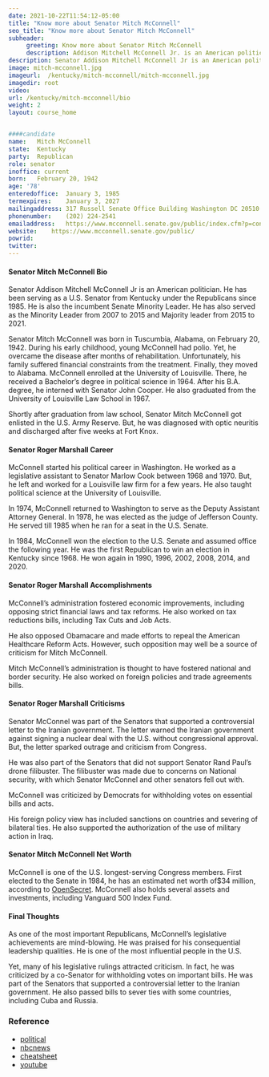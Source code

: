 ```yaml
---
date: 2021-10-22T11:54:12-05:00
title: "Know more about Senator Mitch McConnell"
seo_title: "Know more about Senator Mitch McConnell"
subheader:
     greeting: Know more about Senator Mitch McConnell
     description: Addison Mitchell McConnell Jr. is an American politician currently serving as Kentucky's senior United States senator and as Senate majority leader.
description: Senator Addison Mitchell McConnell Jr is an American politician. He has been serving as a U.S. Senator from Kentucky under the Republicans since 1985. He is also the incumbent Senate Minority Leader. He has also served as the Minority Leader from 2007 to 2015 and Majority leader from 2015 to 2021. how to  Contact Senator Mitch McConnell
image: mitch-mcconnell.jpg
imageurl:  /kentucky/mitch-mcconnell/mitch-mcconnell.jpg
imagedir: root
video: 
url: /kentucky/mitch-mcconnell/bio
weight: 2
layout: course_home


####candidate
name:	Mitch McConnell
state:	Kentucky
party:	Republican
role: senator
inoffice: current
born:	February 20, 1942
age: '78'
enteredoffice:	January 3, 1985
termexpires:	January 3, 2027
mailingaddress:	317 Russell Senate Office Building Washington DC 20510
phonenumber:	(202) 224-2541
emailaddress:	https://www.mcconnell.senate.gov/public/index.cfm?p=contact
website:	https://www.mcconnell.senate.gov/public/
powrid: 
twitter: 
---
```


#### Senator Mitch McConnell Bio
Senator Addison Mitchell McConnell Jr is an American politician. He has been serving as a U.S. Senator from Kentucky under the Republicans since 1985. He is also the incumbent Senate Minority Leader. He has also served as the Minority Leader from 2007 to 2015 and Majority leader from 2015 to 2021.

Senator Mitch McConnell was born in Tuscumbia, Alabama, on February 20, 1942. During his early childhood, young McConnell had polio. Yet, he overcame the disease after months of rehabilitation. Unfortunately, his family suffered financial constraints from the treatment. Finally, they moved to Alabama. 
McConnell enrolled at the University of Louisville. There, he received a Bachelor’s degree in political science in 1964. After his B.A. degree, he interned with Senator John Cooper. He also graduated from the University of Louisville Law School in 1967.

Shortly after graduation from law school, Senator Mitch McConnell got enlisted in the U.S. Army Reserve. But, he was diagnosed with optic neuritis and discharged after five weeks at Fort Knox.

#### Senator Roger Marshall Career

McConnell started his political career in Washington. He worked as a legislative assistant to Senator Marlow Cook between 1968 and 1970. But, he left and worked for a Louisville law firm for a few years. He also taught political science at the University of Louisville.

In 1974, McConnell returned to Washington to serve as the Deputy Assistant Attorney General. In 1978, he was elected as the judge of Jefferson County. He served till 1985 when he ran for a seat in the U.S. Senate.

In 1984, McConnell won the election to the U.S. Senate and assumed office the following year. He was the first Republican to win an election in Kentucky since 1968. He won again in 1990, 1996, 2002, 2008, 2014, and 2020.

#### Senator Roger Marshall Accomplishments

McConnell’s administration fostered economic improvements, including opposing strict financial laws and tax reforms. He also worked on tax reductions bills, including Tax Cuts and Job Acts.

He also opposed Obamacare and made efforts to repeal the American Healthcare Reform Acts. However, such opposition may well be a source of criticism for Mitch McConnell. 

Mitch McConnell’s administration is thought to have fostered national and border security. He also worked on foreign policies and trade agreements bills.

#### Senator Roger Marshall Criticisms

Senator McConnel was part of the Senators that supported a controversial letter to the Iranian government. The letter warned the Iranian government against signing a nuclear deal with the U.S. without congressional approval. But, the letter sparked outrage and criticism from Congress.

He was also part of the Senators that did not support Senator Rand Paul’s drone filibuster. The filibuster was made due to concerns on National security, with which Senator McConnel and other senators fell out with.

McConnell was criticized by Democrats for withholding votes on essential bills and acts.

His foreign policy view has included sanctions on countries and severing of bilateral ties. He also supported the authorization of the use of military action in Iraq.

#### Senator Mitch McConnell Net Worth

McConnell is one of the U.S. longest-serving Congress members. First elected to the Senate in 1984, he has an estimated net worth of$34 million, according to [OpenSecret]({{"https://www.opensecrets.org/personal-finances/net-worth?cid=N00003389&year=2018}}). McConnell also holds several assets and investments, including Vanguard 500 Index Fund.

#### Final Thoughts
As one of the most important Republicans, McConnell’s legislative achievements are mind-blowing. He was praised for his consequential leadership qualities. He is one of the most influential people in the U.S.

Yet, many of his legislative rulings attracted criticism. In fact, he was criticized by a co-Senator for withholding votes on important bills. He was part of the Senators that supported a controversial letter to the Iranian government. He also passed bills to sever ties with some countries, including Cuba and Russia.

### Reference
* [political]({{"https://www.politico.com/news/2020/04/22/mitch-mcconnell-bankruptcy-route-201008"}})
* [nbcnews]({{"https://www.nbcnews.com/news/nbcblk/mitch-mcconnell-s-complicated-history-voting-rights-act-n1234755"}})
* [cheatsheet]({{"https://www.cheatsheet.com/entertainment/mitch-mcconnells-net-worth-how-did-he-make-his-money.html/"}})
* [youtube]({{"https://www.youtube.com/watch?v=9UgHqJnD-jQ"}})